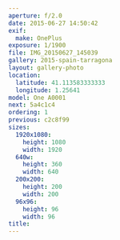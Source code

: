 ```yaml
---
aperture: f/2.0
date: 2015-06-27 14:50:42
exif:
  make: OnePlus
exposure: 1/1900
file: IMG_20150627_145039
gallery: 2015-spain-tarragona
layout: gallery-photo
location:
  latitude: 41.113583333333
  longitude: 1.25641
model: One A0001
next: 5a4c1c4
ordering: 1
previous: c2c8f99
sizes:
  1920x1080:
    height: 1080
    width: 1920
  640w:
    height: 360
    width: 640
  200x200:
    height: 200
    width: 200
  96x96:
    height: 96
    width: 96
title: 
---
```

